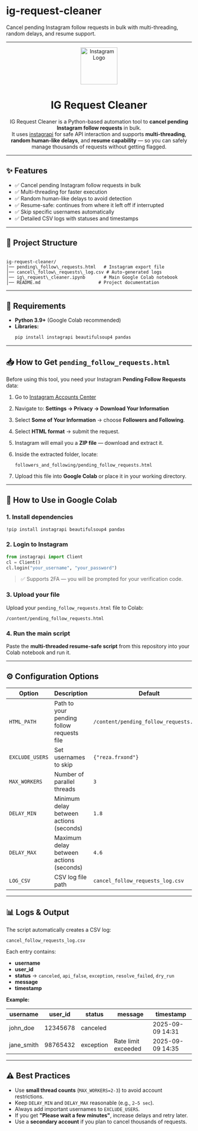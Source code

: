 # ig-request-cleaner
Cancel pending Instagram follow requests in bulk with multi-threading, random delays, and resume support.

---

<p align="center">
  <img src="https://upload.wikimedia.org/wikipedia/commons/a/a5/Instagram_icon.png" alt="Instagram Logo" width="100" />
</p>

<h1 align="center">IG Request Cleaner</h1>

<p align="center">
  IG Request Cleaner is a Python-based automation tool to
  <strong>cancel pending Instagram follow requests</strong> in bulk.<br />
  It uses <a href="https://github.com/adw0rd/instagrapi" target="_blank" rel="noopener noreferrer">instagrapi</a>
  for safe API interaction and supports <strong>multi-threading</strong>,
  <strong>random human-like delays</strong>, and <strong>resume capability</strong> —
  so you can safely manage thousands of requests without getting flagged.
</p>


---

## ✨ Features
- ✅ Cancel pending Instagram follow requests in bulk
- ✅ Multi-threading for faster execution
- ✅ Random human-like delays to avoid detection
- ✅ Resume-safe: continues from where it left off if interrupted
- ✅ Skip specific usernames automatically
- ✅ Detailed CSV logs with statuses and timestamps

---

## 📂 Project Structure
```

ig-request-cleaner/
│── pending\_follow\_requests.html   # Instagram export file
│── cancel\_follow\_requests\_log.csv # Auto-generated logs
│── ig\_request\_cleaner.ipynb       # Main Google Colab notebook
│── README.md                      # Project documentation

````

---

## 🔧 Requirements
- **Python 3.9+** (Google Colab recommended)
- **Libraries:**
  ```bash
  pip install instagrapi beautifulsoup4 pandas

---

## 📥 How to Get `pending_follow_requests.html`

Before using this tool, you need your Instagram **Pending Follow Requests** data:

1. Go to [Instagram Accounts Center](https://accountscenter.instagram.com/info_and_permissions)
2. Navigate to:
   **Settings → Privacy → Download Your Information**
3. Select **Some of Your Information** → choose **Followers and Following**.
4. Select **HTML format** → submit the request.
5. Instagram will email you a **ZIP file** — download and extract it.
6. Inside the extracted folder, locate:

   ```
   followers_and_following/pending_follow_requests.html
   ```
7. Upload this file into **Google Colab** or place it in your working directory.

---

## 🚀 How to Use in Google Colab

### **1. Install dependencies**

```bash
!pip install instagrapi beautifulsoup4 pandas
```

### **2. Login to Instagram**

```python
from instagrapi import Client
cl = Client()
cl.login("your_username", "your_password")
```

> ✅ Supports 2FA — you will be prompted for your verification code.

### **3. Upload your file**

Upload your `pending_follow_requests.html` file to Colab:

```
/content/pending_follow_requests.html
```

### **4. Run the main script**

Paste the **multi-threaded resume-safe script** from this repository into your Colab notebook and run it.

---

## ⚙️ Configuration Options

| Option          | Description                               | Default                                 |
| --------------- | ----------------------------------------- | --------------------------------------- |
| `HTML_PATH`     | Path to your pending follow requests file | `/content/pending_follow_requests.html` |
| `EXCLUDE_USERS` | Set usernames to skip                     | `{"reza.frxond"}`                      |
| `MAX_WORKERS`   | Number of parallel threads                | `3`                                     |
| `DELAY_MIN`     | Minimum delay between actions (seconds)   | `1.8`                                   |
| `DELAY_MAX`     | Maximum delay between actions (seconds)   | `4.6`                                   |
| `LOG_CSV`       | CSV log file path                         | `cancel_follow_requests_log.csv`        |

---

## 📊 Logs & Output

The script automatically creates a CSV log:

```
cancel_follow_requests_log.csv
```

Each entry contains:

* **username**
* **user\_id**
* **status** → `canceled`, `api_false`, `exception`, `resolve_failed`, `dry_run`
* **message**
* **timestamp**

**Example:**

| username    | user\_id | status    | message             | timestamp        |
| ----------- | -------- | --------- | ------------------- | ---------------- |
| john\_doe   | 12345678 | canceled  |                     | 2025-09-09 14:31 |
| jane\_smith | 98765432 | exception | Rate limit exceeded | 2025-09-09 14:35 |

---

## ⚠️ Best Practices

* Use **small thread counts** (`MAX_WORKERS=2-3`) to avoid account restrictions.
* Keep `DELAY_MIN` and `DELAY_MAX` reasonable (e.g., `2–5 sec`).
* Always add important usernames to `EXCLUDE_USERS`.
* If you get **"Please wait a few minutes"**, increase delays and retry later.
* Use a **secondary account** if you plan to cancel thousands of requests.

